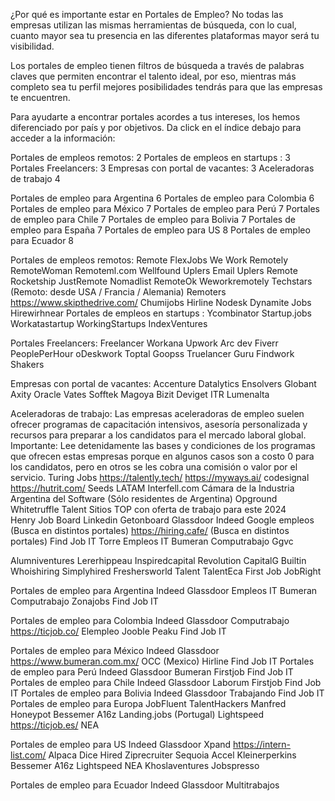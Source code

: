 ¿Por qué es importante estar en Portales de Empleo?
No todas las empresas utilizan las mismas herramientas de búsqueda, con lo cual, cuanto mayor sea tu presencia en las diferentes plataformas mayor será tu visibilidad. 

Los portales de empleo tienen filtros de búsqueda a través de palabras claves que permiten encontrar el talento ideal, por eso, mientras más completo sea tu perfil mejores posibilidades tendrás para que las empresas te encuentren. 

Para ayudarte a encontrar portales acordes a tus intereses, los hemos diferenciado por país y por objetivos.  Da click en el índice debajo para acceder a la información: 

Portales de empleos remotos:	2
Portales de empleos en startups :	3
Portales Freelancers:	3
Empresas con portal de vacantes:	3
Aceleradoras de trabajo 	4


Portales de empleo para Argentina	6
Portales de empleo para Colombia	6
Portales de empleo para México	7
Portales de empleo para Perú	7
Portales de empleo para Chile	7
Portales de empleo para Bolivia	7
Portales de empleo para España	7
Portales de empleo para US	8
Portales de empleo para Ecuador	8





Portales de empleos remotos: 
Remote
FlexJobs
We Work Remotely
RemoteWoman
Remoteml.com
Wellfound
Uplers
Email Uplers
Remote Rocketship
JustRemote
Nomadlist
RemoteOk
Weworkremotely
Techstars (Remoto: desde USA / Francia / Alemania)
Remoters
https://www.skipthedrive.com/ 
Chumijobs 
Hirline
Nodesk
Dynamite Jobs
Hirewirhnear
Portales de empleos en startups : 
Ycombinator
Startup.jobs
Workatastartup
WorkingStartups
IndexVentures






Portales Freelancers: 
Freelancer
Workana
Upwork 
Arc dev 
Fiverr
PeoplePerHour
oDeskwork
Toptal 
Goopss 
Truelancer
Guru
Findwork
Shakers

Empresas con portal de vacantes:
Accenture 
Datalytics
Ensolvers
Globant
Axity
Oracle
Vates 
Sofftek 
Magoya 
Bizit 
Deviget 
ITR
Lumenalta





Aceleradoras de trabajo:
Las empresas aceleradoras de empleo suelen ofrecer programas de capacitación intensivos, asesoría personalizada y recursos para preparar a los candidatos para el mercado laboral global. Importante: Lee detenidamente  las bases y condiciones de los programas que ofrecen estas empresas porque en algunos casos son a costo 0 para los candidatos, pero en otros se les cobra una comisión o valor por el servicio. 
Turing Jobs
https://talently.tech/ 
https://myways.ai/ 
codesignal 
https://hutrit.com/
Seeds LATAM
Interfell.com 
Cámara de la Industria Argentina del Software (Sólo residentes de Argentina)
Opground
Whitetruffle
Talent
Sitios TOP con oferta de trabajo para este 2024  
Henry Job Board
Linkedin
Getonboard
Glassdoor
Indeed
Google empleos (Busca en distintos portales) 
https://hiring.cafe/ (Busca en distintos portales) 
Find Job IT
Torre
Empleos IT
Bumeran
Computrabajo
Ggvc



Alumniventures
Lererhippeau
Inspiredcapital 
Revolution
CapitalG
Builtin
Whoishiring
Simplyhired
Freshersworld
Talent
TalentEca
First Job
JobRight

Portales de empleo para Argentina 
Indeed
Glassdoor
Empleos IT 
Bumeran
Computrabajo
Zonajobs
Find Job IT

Portales de empleo para Colombia
Indeed
Glassdoor
Computrabajo 
https://ticjob.co/ 
Elempleo 
Jooble 
Peaku
Find Job IT

Portales de empleo para México
Indeed
Glassdoor
https://www.bumeran.com.mx/ 
OCC (Mexico)
Hirline
Find Job IT
Portales de empleo para Perú
Indeed
Glassdoor
Bumeran 
Firstjob
Find Job IT
Portales de empleo para Chile
Indeed
Glassdoor
Laborum 
Firstjob
Find Job IT
Portales de empleo para Bolivia
Indeed
Glassdoor
Trabajando
Find Job IT
Portales de empleo para Europa
JobFluent
TalentHackers 
Manfred 
Honeypot 
Bessemer 
A16z 
Landing.jobs (Portugal)
Lightspeed 
https://ticjob.es/
NEA


Portales de empleo para US
Indeed
Glassdoor
Xpand 
https://intern-list.com/ 
Alpaca
Dice
Hired
Ziprecruiter
Sequoia
Accel
Kleinerperkins
Bessemer
A16z
Lightspeed
NEA
Khoslaventures
Jobspresso


Portales de empleo para Ecuador
Indeed
Glassdoor 
Multitrabajos 
